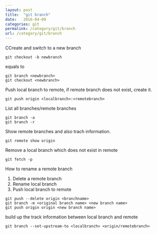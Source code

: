 ```yaml
---
layout: post
title:  "git branch"
date:   2016-04-09
categories: git
permalink: /category/git/branch
url: /category/git/branch
---
```


CCreate and switch to a new branch

~~~shell 
git checkout -b newbranch
~~~

equals to

~~~shell
git branch <newbranch>
git checkout <newbranch>
~~~

Push local branch to remote, if remote branch does not exist, create it.

~~~shell
git push origin <localbranch>:<remotebranch>
~~~

List all branches/remote branches

~~~shell
git branch -a
git branch -r
~~~

Show remote branches and also trach information. 

~~~shell
git remote show origin
~~~

Remove a local branch which does not exist in remote

~~~shell
git fetch -p
~~~

How to rename a remote branch  
1. Delete a remote branch  
2. Rename local branch  
3. Push local branch to remote  

~~~shell
git push --delete origin <branchname>
git branch -m <original branch name> <new branch name>
git push origin origin <new branch name>
~~~

build up the track information between local branch and remote

~~~shell
git branch --set-upstream-to <localbranch> <origin/remotebranch>
~~~

